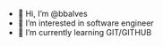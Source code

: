 - 👋 Hi, I’m @bbalves
- 👀 I’m interested in software engineer
- 🌱 I’m currently learning GIT/GITHUB


 <!---
bbalves/bbalves is a ✨ special ✨ repository because its `README.md` (this file) appears on your GitHub profile.
You can click the Preview link to take a look at your changes.
--->
